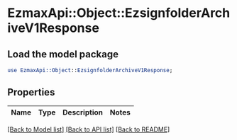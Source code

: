 # EzmaxApi::Object::EzsignfolderArchiveV1Response

## Load the model package
```perl
use EzmaxApi::Object::EzsignfolderArchiveV1Response;
```

## Properties
Name | Type | Description | Notes
------------ | ------------- | ------------- | -------------

[[Back to Model list]](../README.md#documentation-for-models) [[Back to API list]](../README.md#documentation-for-api-endpoints) [[Back to README]](../README.md)


